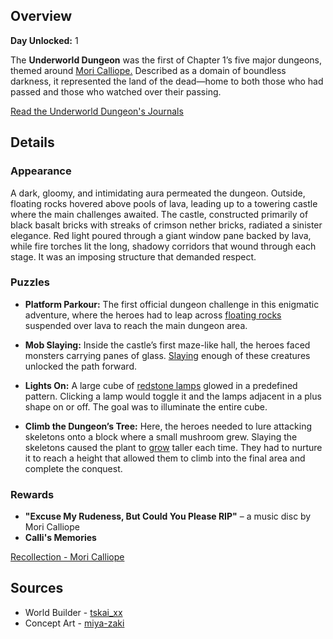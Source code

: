<!-- title: Underworld Dungeon -->
<!-- quote: Reapers should help the living, not take away their future. -->
<!-- chapters: 0 -->
<!-- images: (Underworld Dungeon's Entrance), (Underworld Dungeon Overview #1), (Underworld Dungeon Overview #2), (Underworld Dungeon In The Chapter 1 Trailer) -->
<!-- model: false -->

## Overview

**Day Unlocked:** 1

The **Underworld Dungeon** was the first of Chapter 1’s five major dungeons, themed around [Mori Calliope.](#entry:calli-entry) Described as a domain of boundless darkness, it represented the land of the dead—home to both those who had passed and those who watched over their passing.

[Read the Underworld Dungeon's Journals](#text:underworld-dungeon-lore)

## Details

### Appearance

A dark, gloomy, and intimidating aura permeated the dungeon. Outside, floating rocks hovered above pools of lava, leading up to a towering castle where the main challenges awaited. The castle, constructed primarily of black basalt bricks with streaks of crimson nether bricks, radiated a sinister elegance. Red light poured through a giant window pane backed by lava, while fire torches lit the long, shadowy corridors that wound through each stage. It was an imposing structure that demanded respect.

### Puzzles

- **Platform Parkour:** The first official dungeon challenge in this enigmatic adventure, where the heroes had to leap across [floating rocks](https://www.youtube.com/live/xE3JQ1R2DdU?si=F_b9Fzm_PqfGy2wJ&t=10800) suspended over lava to reach the main dungeon area.

- **Mob Slaying:** Inside the castle’s first maze-like hall, the heroes faced monsters carrying panes of glass. [Slaying](https://www.youtube.com/live/xE3JQ1R2DdU?si=sFOM71YcWPl-VwhQ&t=10926) enough of these creatures unlocked the path forward.

- **Lights On:** A large cube of [redstone lamps](https://www.youtube.com/live/xE3JQ1R2DdU?si=7GChsp0b4cow1sKS&t=11075) glowed in a predefined pattern. Clicking a lamp would toggle it and the lamps adjacent in a plus shape on or off. The goal was to illuminate the entire cube.

- **Climb the Dungeon’s Tree:** Here, the heroes needed to lure attacking skeletons onto a block where a small mushroom grew. Slaying the skeletons caused the plant to [grow](https://www.youtube.com/live/xE3JQ1R2DdU?si=PhIFZ1_WkalwvoTJ&t=11579) taller each time. They had to nurture it to reach a height that allowed them to climb into the final area and complete the conquest.

### Rewards

- **"Excuse My Rudeness, But Could You Please RIP"** – a music disc by Mori Calliope
- **Calli's Memories**

[Recollection - Mori Calliope](#embed:https://www.youtube.com/watch?v=j8I3gqJV1NU)

## Sources

- World Builder - [tskai_xx](https://x.com/tskai_xx/status/)
- Concept Art - [miya-zaki](https://x.com/miya_zaki/status/1830140718729265368/photo/1)

